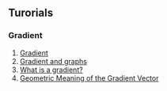 ## Turorials
### Gradient
 1. [Gradient](https://www.youtube.com/watch?v=tIpKfDc295M)
 2. [Gradient and graphs](https://www.youtube.com/watch?v=_-02ze7tf08)
 3. [What is a gradient?](https://www.youtube.com/watch?v=6zgBUZuC-p8)
 4. [Geometric Meaning of the Gradient Vector](https://www.youtube.com/watch?v=QQPz3eXXgQI)

